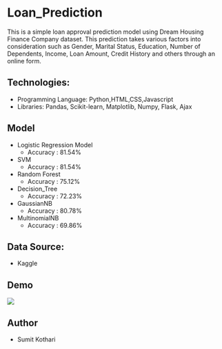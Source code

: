 # Loan_Prediction
This is a simple loan approval prediction model using Dream Housing Finance Company dataset. This prediction takes various factors into consideration such as Gender, Marital Status, Education, Number of Dependents, Income, Loan Amount, Credit History and others through an online form.

## Technologies:
- Programming Language: Python,HTML,CSS,Javascript
- Libraries: Pandas, Scikit-learn, Matplotlib, Numpy, Flask, Ajax

## Model
- Logistic Regression Model 
    - Accuracy : 81.54%
- SVM 
    - Accuracy : 81.54%
- Random Forest 
    - Accuracy : 75.12%   
- Decision_Tree 
    - Accuracy : 72.23%
- GaussianNB 
    - Accuracy : 80.78%
- MultinomialNB
    - Accuracy : 69.86%

## Data Source:
- Kaggle

## Demo
![](Demo.gif)

## Author
- Sumit Kothari
